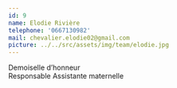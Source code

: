 ```yaml
---
id: 9
name: Elodie Rivière
telephone: '0667130982'
mail: chevalier.elodie02@gmail.com
picture: ../../src/assets/img/team/elodie.jpg
---
```

Demoiselle d’honneur  
Responsable Assistante maternelle  

